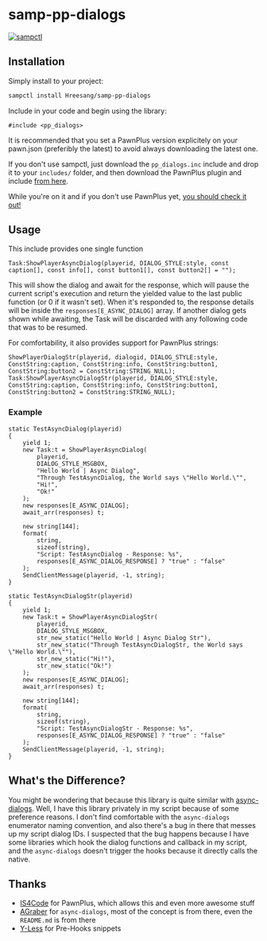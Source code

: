 # samp-pp-dialogs

[![sampctl](https://img.shields.io/badge/sampctl-PawnPlus--Dialogs-2f2f2f.svg?style=for-the-badge)](https://github.com/Hreesang/samp-pp-dialogs)

## Installation

Simply install to your project:

```bash
sampctl install Hreesang/samp-pp-dialogs
```

Include in your code and begin using the library:

```pawn
#include <pp_dialogs>
```

It is recommended that you set a PawnPlus version explicitely on your pawn.json
(preferibly the latest) to avoid always downloading the latest one.

If you don't use sampctl, just download the `pp_dialogs.inc` include and
drop it to your `includes/` folder, and then download the PawnPlus plugin and
include [from here](https://github.com/IllidanS4/PawnPlus/releases).

While you're on it and if you don't use PawnPlus yet,
[you should check it out!](https://github.com/IllidanS4/PawnPlus/blob/master/README.md)

## Usage

This include provides one single function
```pawn
Task:ShowPlayerAsyncDialog(playerid, DIALOG_STYLE:style, const caption[], const info[], const button1[], const button2[] = "");
```

This will show the dialog and await for the response, which will pause the
current script's execution and return the yielded value to the last public
function (or 0 if it wasn't set). When it's responded to, the response details
will be inside the `responses[E_ASYNC_DIALOG]` array. If another
dialog gets shown while awaiting, the Task will be discarded with any following
code that was to be resumed.

For comfortability, it also provides support for PawnPlus strings:
```pawn
ShowPlayerDialogStr(playerid, dialogid, DIALOG_STYLE:style, ConstString:caption, ConstString:info, ConstString:button1, ConstString:button2 = ConstString:STRING_NULL);
Task:ShowPlayerAsyncDialogStr(playerid, DIALOG_STYLE:style, ConstString:caption, ConstString:info, ConstString:button1, ConstString:button2 = ConstString:STRING_NULL);
```

### Example
```pawn
static TestAsyncDialog(playerid)
{
	yield 1;
	new Task:t = ShowPlayerAsyncDialog(
		playerid,
		DIALOG_STYLE_MSGBOX,
		"Hello World | Async Dialog",
		"Through TestAsyncDialog, the World says \"Hello World.\"",
		"Hi!",
		"Ok!"
	);
	new responses[E_ASYNC_DIALOG];
	await_arr(responses) t;

	new string[144];
	format(
		string,
		sizeof(string),
		"Script: TestAsyncDialog - Response: %s",
		responses[E_ASYNC_DIALOG_RESPONSE] ? "true" : "false"
	);
	SendClientMessage(playerid, -1, string);
}

static TestAsyncDialogStr(playerid)
{
	yield 1;
	new Task:t = ShowPlayerAsyncDialogStr(
		playerid,
		DIALOG_STYLE_MSGBOX,
		str_new_static("Hello World | Async Dialog Str"),
		str_new_static("Through TestAsyncDialogStr, the World says \"Hello World.\""),
		str_new_static("Hi!"),
		str_new_static("Ok!")
	);
	new responses[E_ASYNC_DIALOG];
	await_arr(responses) t;

	new string[144];
	format(
		string,
		sizeof(string),
		"Script: TestAsyncDialogStr - Response: %s",
		responses[E_ASYNC_DIALOG_RESPONSE] ? "true" : "false"
	);
	SendClientMessage(playerid, -1, string);
}
```

## What's the Difference?

You might be wondering that because this library is quite similar with [async-dialogs](https://github.com/AGraber/samp-async-dialogs). Well, I have this library privately in my script because of some preference reasons. I don't find comfortable with the `async-dialogs` enumerator naming convention, and also there's a bug in there that messes up my script dialog IDs. I suspected that the bug happens because I have some libraries which hook the dialog functions and callback in my script, and the `async-dialogs` doesn't trigger the hooks because it directly calls the native.

## Thanks
* [IS4Code](https://github.com/IS4Code) for PawnPlus, which allows this and even more awesome stuff
* [AGraber](https://github.com/AGraber) for `async-dialogs`, most of the concept is from there, even the `README.md` is from there
* [Y-Less](https://github.com/Y-Less) for Pre-Hooks snippets
